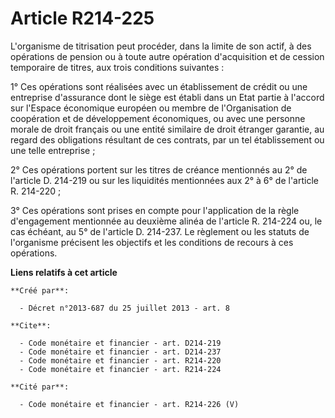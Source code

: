# Article R214-225

L'organisme de titrisation peut procéder, dans la limite de son actif, à des opérations de pension ou à toute autre opération
d'acquisition et de cession temporaire de titres, aux trois conditions suivantes : 

1° Ces opérations sont réalisées avec un établissement de crédit ou une entreprise d'assurance dont le siège est établi dans
un Etat partie à l'accord sur l'Espace économique européen ou membre de l'Organisation de coopération et de développement
économiques, ou avec une personne morale de droit français ou une entité similaire de droit étranger garantie, au regard des
obligations résultant de ces contrats, par un tel établissement ou une telle entreprise ; 

2° Ces opérations portent sur les titres de créance mentionnés au 2° de l'article D. 214-219 ou sur les liquidités
mentionnées aux 2° à 6° de l'article R. 214-220 ; 

3° Ces opérations sont prises en compte pour l'application de la règle d'engagement mentionnée au deuxième alinéa de
l'article R. 214-224 ou, le cas échéant, au 5° de l'article D. 214-237. Le règlement ou les statuts de l'organisme précisent
les objectifs et les conditions de recours à ces opérations.

**Liens relatifs à cet article**

	**Créé par**:

	  - Décret n°2013-687 du 25 juillet 2013 - art. 8

	**Cite**:

	  - Code monétaire et financier - art. D214-219
	  - Code monétaire et financier - art. D214-237
	  - Code monétaire et financier - art. R214-220
	  - Code monétaire et financier - art. R214-224

	**Cité par**:

	  - Code monétaire et financier - art. R214-226 (V)
